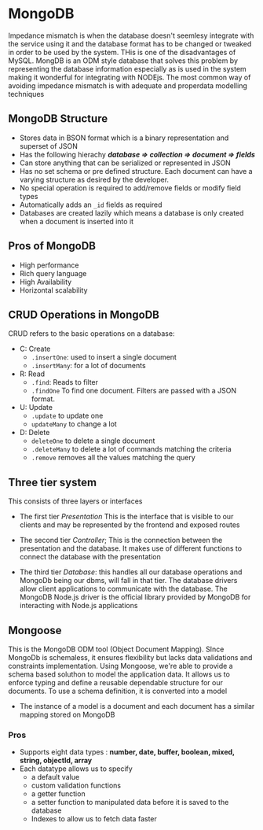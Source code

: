 # MongoDB

Impedance mismatch is when the database doesn't seemlesy integrate with the service using it and the database format has to be changed or tweaked in order to be used by the system. THis is one of the disadvantages of MySQL. MongDB is an ODM style database that solves this problem by representing the database information especially as is used in the system making it wonderful for integrating with NODEjs. The most common way of avoiding impedance mismatch is with adequate and properdata modelling techniques

## MongoDB Structure

- Stores data in BSON format which is a binary representation and superset of JSON
- Has the following hierachy ***database &rArr; collection &rArr; document &rArr; fields***
- Can store anything that can be serialized or represented in JSON
- Has no set schema or pre defined structure. Each document can have a varying structure as desired by the developer.
- No special operation is required to add/remove fields or modify field types
- Automatically adds an `_id` fields as required
- Databases are created lazily which means a database is only created when a document is inserted into it

## Pros of MongoDB

- High performance
- Rich query language
- High Availability
- Horizontal scalability

## CRUD Operations in MongoDB

CRUD refers to the basic operations on a database:

- C: Create
  - `.insertOne`: used to insert a single document
  - `.insertMany`: for a lot of documents
- R: Read
  - `.find`: Reads to filter
  - `.findOne` To find one document. Filters are passed with a JSON format.
- U: Update
  - `.update` to update one
  - `updateMany` to change a lot
- D: Delete
  - `deleteOne` to delete a single document
  - `.deleteMany` to delete a lot of commands matching the criteria
  - `.remove` removes all the values matching the query

## Three tier system

 This consists of three layers or interfaces

- The first tier *Presentation* This is the interface that is visible to our
clients and may be represented by the frontend and exposed routes
- The second tier *Controller*; This is the connection between the presentation and the database. It makes use of different functions to connect the database with the presentation

- The third tier *Database*: this handles all our database operations and
MongoDb being our dbms, will fall in that tier. The database drivers allow client applications to communicate with the database. The MongoDB Node.js driver is the official library provided by MongoDB for interacting with Node.js applications

## Mongoose

This is the MongoDB ODM tool (Object Document Mapping). SInce MongoDb is schemaless, it ensures flexibility but lacks data validations and constraints implementation. Using Mongoose, we're able to provide a schema based soluthon to model the application data. It allows us to enforce typing and define a reusable dependable structure for our documents. To use a schema definition, it is converted into a model

- The instance of a model is a document and each document has a similar mapping stored on MongoDB

### Pros

- Supports eight data types : **number, date, buffer, boolean, mixed, string, objectId, array**
- Each datatype allows us to specify
  - a default value
  - custom validation functions
  - a getter function
  - a setter function to manipulated data before it is saved to the database
  - Indexes to allow us to fetch data faster

